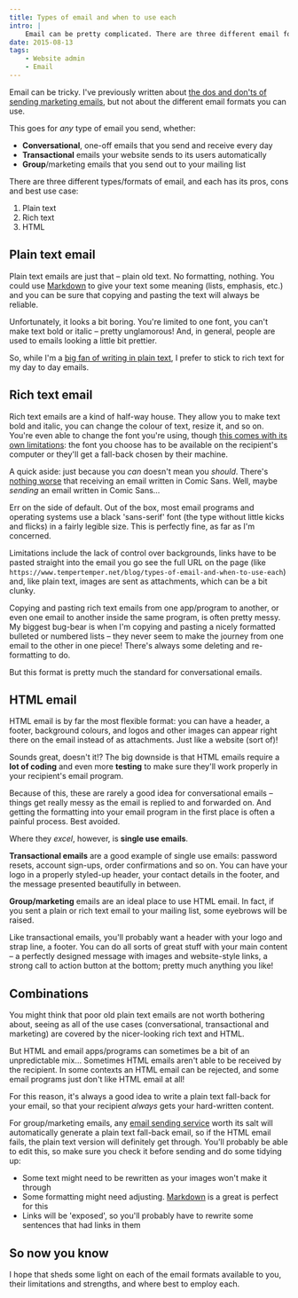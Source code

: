 ```yaml
---
title: Types of email and when to use each
intro: |
    Email can be pretty complicated. There are three different email formats and each comes with its own pros, cons, and best use case.
date: 2015-08-13
tags:
    - Website admin
    - Email
---
```


Email can be tricky. I've previously written about [the dos and don'ts of sending marketing emails](/blog/the-three-golden-rules-of-sending-marketing-emails), but not about the different email formats you can use.

This goes for _any_ type of email you send, whether:

- <b>Conversational</b>, one-off emails that you send and receive every day
- <b>Transactional</b> emails your website sends to its users automatically
- <b>Group</b>/marketing emails that you send out to your mailing list

There are three different types/formats of email, and each has its pros, cons and best use case:

1. Plain text
2. Rich text
3. HTML


## Plain text email

Plain text emails are just that – plain old text. No formatting, nothing. You could use [Markdown](/blog/what-is-markdown) to give your text some meaning (lists, emphasis, etc.) and you can be sure that copying and pasting the text will always be reliable.

Unfortunately, it looks a bit boring. You're limited to one font, you can't make text bold or italic – pretty unglamorous! And, in general, people are used to emails looking a little bit prettier.

So, while I'm a [big fan of writing in plain text](/blog/edit-your-blog-posts-off-line), I prefer to stick to rich text for my day to day emails.


## Rich text email

Rich text emails are a kind of half-way house. They allow you to make text bold and italic, you can change the colour of text, resize it, and so on. You're even able to change the font you're using, though [this comes with its own limitations](/blog/webfonts): the font you choose has to be available on the recipient's computer or they'll get a fall-back chosen by their machine.

A quick aside: just because you _can_ doesn't mean you _should_. There's [nothing worse](http://sixrevisions.com/graphics-design/comic-sans-the-font-everyone-loves-to-hate/) that receiving an email written in Comic Sans. Well, maybe _sending_ an email written in Comic Sans…

Err on the side of default. Out of the box, most email programs and operating systems use a black 'sans-serif' font (the type without little kicks and flicks) in a fairly legible size. This is perfectly fine, as far as I'm concerned.

Limitations include the lack of control over backgrounds, links have to be pasted straight into the email you go see the full URL on the page (like `https://www.tempertemper.net/blog/types-of-email-and-when-to-use-each`) and, like plain text, images are sent as attachments, which can be a bit clunky.

Copying and pasting rich text emails from one app/program to another, or even one email to another inside the same program, is often pretty messy. My biggest bug-bear is when I'm copying and pasting a nicely formatted bulleted or numbered lists – they never seem to make the journey from one email to the other in one piece! There's always some deleting and re-formatting to do.

But this format is pretty much the standard for conversational emails.


## HTML email

HTML email is by far the most flexible format: you can have a header, a footer, background colours, and logos and other images can appear right there on the email instead of as attachments. Just like a website (sort of)!

Sounds great, doesn't it!? The big downside is that HTML emails require a **lot of coding** and even more **testing** to make sure they'll work properly in your recipient's email program.

Because of this, these are rarely a good idea for conversational emails – things get really messy as the email is replied to and forwarded on. And getting the formatting into your email program in the first place is often a painful process. Best avoided.

Where they _excel_, however, is **single use emails**.

<b>Transactional emails</b> are a good example of single use emails: password resets, account sign-ups, order confirmations and so on. You can have your logo in a properly styled-up header, your contact details in the footer, and the message presented beautifully in between.

<b>Group/marketing</b> emails are an ideal place to use HTML email. In fact, if you sent a plain or rich text email to your mailing list, some eyebrows will be raised.

Like transactional emails, you'll probably want a header with your logo and strap line, a footer. You can do all sorts of great stuff with your main content – a perfectly designed message with images and website-style links, a strong call to action button at the bottom; pretty much anything you like!


## Combinations

You might think that poor old plain text emails are not worth bothering about, seeing as all of the use cases (conversational, transactional and marketing) are covered by the nicer-looking rich text and HTML.

But HTML and email apps/programs can sometimes be a bit of an unpredictable mix… Sometimes HTML emails aren't able to be received by the recipient. In some contexts an HTML email can be rejected, and some email programs just don't like HTML email at all!

For this reason, it's always a good idea to write a plain text fall-back for your email, so that your recipient _always_ gets your hard-written content.

For group/marketing emails, any [email sending service](https://www.campaignmonitor.com) worth its salt will automatically generate a plain text fall-back email, so if the HTML email fails, the plain text version will definitely get through. You'll probably be able to edit this, so make sure you check it before sending and do some tidying up:

- Some text might need to be rewritten as your images won't make it through
- Some formatting might need adjusting. [Markdown](/blog/markdown-cheatsheet) is a great is perfect for this
- Links will be 'exposed', so you'll probably have to rewrite some sentences that had links in them


## So now you know

I hope that sheds some light on each of the email formats available to you, their limitations and strengths, and where best to employ each.
